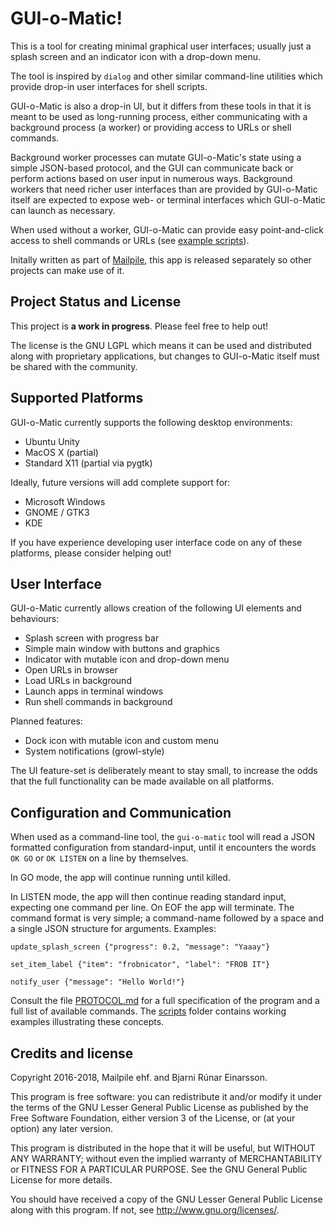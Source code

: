 # GUI-o-Matic!

This is a tool for creating minimal graphical user interfaces; usually
just a splash screen and an indicator icon with a drop-down menu.

The tool is inspired by `dialog` and other similar command-line
utilities which provide drop-in user interfaces for shell scripts.

GUI-o-Matic is also a drop-in UI, but it differs from these tools in
that it is meant to be used as long-running process, either
communicating with a background process (a worker) or providing access
to URLs or shell commands.

Background worker processes can mutate GUI-o-Matic's state using a
simple JSON-based protocol, and the GUI can communicate back or perform
actions based on user input in numerous ways. Background workers that
need richer user interfaces than are provided by GUI-o-Matic itself are
expected to expose web- or terminal interfaces which GUI-o-Matic can
launch as necessary.

When used without a worker, GUI-o-Matic can provide easy point-and-click
access to shell commands or URLs (see [example scripts](./scripts/)).

Initally written as part of [Mailpile](https://www.mailpile.is/), this
app is released separately so other projects can make use of it.


## Project Status and License

This project is **a work in progress**. Please feel free to help out!

The license is the GNU LGPL which means it can be used and distributed
along with proprietary applications, but changes to GUI-o-Matic itself
must be shared with the community.


## Supported Platforms

GUI-o-Matic currently supports the following desktop environments:

   * Ubuntu Unity
   * MacOS X (partial)
   * Standard X11 (partial via pygtk)

Ideally, future versions will add complete support for:

   * Microsoft Windows
   * GNOME / GTK3
   * KDE

If you have experience developing user interface code on any of these
platforms, please consider helping out!


## User Interface

GUI-o-Matic currently allows creation of the following UI elements and
behaviours:

   * Splash screen with progress bar
   * Simple main window with buttons and graphics
   * Indicator with mutable icon and drop-down menu
   * Open URLs in browser
   * Load URLs in background
   * Launch apps in terminal windows
   * Run shell commands in background

Planned features:

   * Dock icon with mutable icon and custom menu
   * System notifications (growl-style)

The UI feature-set is deliberately meant to stay small, to increase the
odds that the full functionality can be made available on all platforms.


## Configuration and Communication

When used as a command-line tool, the `gui-o-matic` tool will read a
JSON formatted configuration from standard-input, until it encounters
the words `OK GO` or `OK LISTEN` on a line by themselves.

In GO mode, the app will continue running until killed.

In LISTEN mode, the app will then continue reading standard input,
expecting one command per line. On EOF the app will terminate. The
command format is very simple; a command-name followed by a space and a
single JSON structure for arguments. Examples:

    update_splash_screen {"progress": 0.2, "message": "Yaaay"}

    set_item_label {"item": "frobnicator", "label": "FROB IT"}

    notify_user {"message": "Hello World!"}

Consult the file [PROTOCOL.md](PROTOCOL.md) for a full specification
of the program and a full list of available commands. The
[scripts](./scripts/) folder contains working examples illustrating
these concepts.


## Credits and license

Copyright 2016-2018, Mailpile ehf. and Bjarni Rúnar Einarsson.

This program is free software: you can redistribute it and/or modify it
under the terms of the GNU Lesser General Public License as published by
the Free Software Foundation, either version 3 of the License, or (at
your option) any later version.

This program is distributed in the hope that it will be useful, but
WITHOUT ANY WARRANTY; without even the implied warranty of
MERCHANTABILITY or FITNESS FOR A PARTICULAR PURPOSE.  See the GNU
General Public License for more details.

You should have received a copy of the GNU Lesser General Public License
along with this program.  If not, see <http://www.gnu.org/licenses/>.
